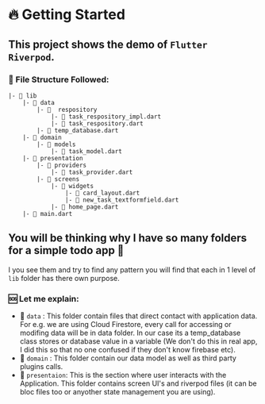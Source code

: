 # 🔥 Getting Started

## This project shows the demo of `Flutter Riverpod`.

### 📁 File Structure Followed:

    |- 📂 lib
        |- 📂 data
            |- 📂  respository
                |- 📰 task_respository_impl.dart
                |- 📰 task_respository.dart
            |- 📰 temp_database.dart
        |- 📂 domain
            |- 📂 models
                |- 📰 task_model.dart
        |- 📂 presentation
            |- 📂 providers
                |- 📰 task_provider.dart
            |- 📂 screens
                |- 📂 widgets
                    |- 📰 card_layout.dart
                    |- 📰 new_task_textformfield.dart
                |- 📰 home_page.dart
        |- 📰 main.dart

## You will be thinking why I have so many folders for a simple todo app 🤔

I you see them and try to find any pattern you will find that each in 1 level of `lib` folder has there own purpose.

### 🆘 Let me explain:
- 📁 `data` : This folder contain files that direct contact with application data. For e.g. we are using Cloud Firestore, every call for accessing or modifing data will be in data folder. In our case its a temp_database class stores or database value in a variable (We don't do this in real app, I did this so that no one confused if they don't know firebase etc).
- 📁 `domain` : This folder contain our data model as well as third party plugins calls. 
- 📁 `presentaion`: This is the section where user interacts with the Application. This folder contains screen UI's and riverpod files (it can be bloc files too or anyother state management you are using). 
